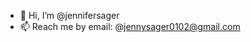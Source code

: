 - 👋 Hi, I’m @jennifersager
- 📫 Reach me by email: @jennysager0102@gmail.com

<!---
jennifersager/jennifersager is a ✨ special ✨ repository because its `README.md` (this file) appears on your GitHub profile.
You can click the Preview link to take a look at your changes.
--->
